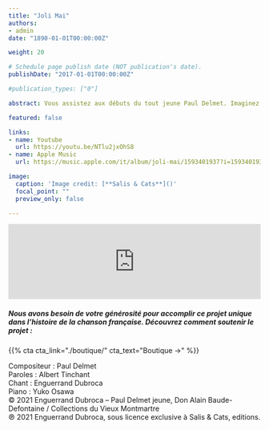 ```yaml
---
title: "Joli Mai"
authors:
- admin
date: "1890-01-01T00:00:00Z"

weight: 20

# Schedule page publish date (NOT publication's date).
publishDate: "2017-01-01T00:00:00Z"

#publication_types: ["0"]

abstract: Vous assistez aux débuts du tout jeune Paul Delmet. Imaginez que vous soyez installés au deuxième étage du Chat Noir, dans la grande salle. Rodolphe Salis présente avec emphase sa nouvelle recrue, et vous détaillez ce petit être chétif, d’environ 1m60, portant lorgnon et œil de verre. Il tient sa partition à deux mains, et vous voyez bien qu’elles tremblent… Le succès fut instantané. Cette toute première chanson, Joli Mai, parcourut tout Paris et fit sensation pendant des années. La renaissance de sa mémoire et de son œuvre, ainsi que refleurissent les amours de Mai, a lieu de façon tout à fait symbolique le jour de l’anniversaire de la mort de Paul Delmet, qui disparut prématurément à l’âge de 42 ans dans la nuit du 24 octobre 1904.

featured: false

links:
- name: Youtube
  url: https://youtu.be/NTlu2jxOhS8
- name: Apple Music
  url: https://music.apple.com/it/album/joli-mai/1593401937?i=1593401938&l=en

image:
  caption: 'Image credit: [**Salis & Cats**]()'
  focal_point: ""
  preview_only: false

---
```


<iframe allow="autoplay *; encrypted-media *; fullscreen *" frameborder="0" height="150" style="width:100%;max-width:660px;overflow:hidden;background:transparent;" sandbox="allow-forms allow-popups allow-same-origin allow-scripts allow-storage-access-by-user-activation allow-top-navigation-by-user-activation" src="https://embed.music.apple.com/it/album/joli-mai/1593401937?i=1593401938&l=en"></iframe>

##### Nous avons besoin de votre générosité pour accomplir ce projet unique dans l’histoire de la chanson française. Découvrez comment soutenir le projet :
{{% cta cta_link="./boutique/" cta_text="Boutique →" %}}

<p>Compositeur : Paul Delmet <br>
Paroles : Albert Tinchant<br>
Chant : Enguerrand Dubroca<br>
Piano : Yuko Osawa<br>
© 2021 Enguerrand Dubroca – Paul Delmet jeune, Don Alain Baude-Defontaine / Collections du Vieux Montmartre<br>
℗ 2021 Enguerrand Dubroca, sous licence exclusive à Salis & Cats, editions.</p>



